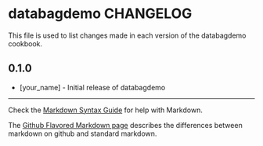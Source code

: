 databagdemo CHANGELOG
=====================

This file is used to list changes made in each version of the databagdemo cookbook.

0.1.0
-----
- [your_name] - Initial release of databagdemo

- - -
Check the [Markdown Syntax Guide](http://daringfireball.net/projects/markdown/syntax) for help with Markdown.

The [Github Flavored Markdown page](http://github.github.com/github-flavored-markdown/) describes the differences between markdown on github and standard markdown.
